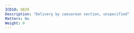 ```yaml
---
ICD10: O829
Description: "Delivery by caesarean section, unspecified"
Matters: No
Weight: 0
---
```


